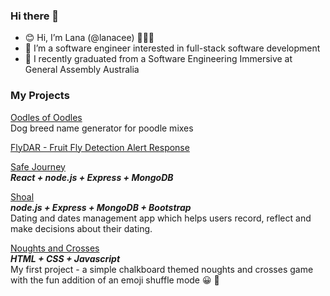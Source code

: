 ### Hi there 👋

- 😊  Hi, I’m Lana (@lanacee) 👩🏻‍💻
- 💞️  I’m a software engineer interested in full-stack software development
- 🌱  I recently graduated from a Software Engineering Immersive at General Assembly Australia

### My Projects ###

[Oodles of Oodles](https://github.com/lanacee/project-oodles-of-oodles) <br>
Dog breed name generator for poodle mixes

[FlyDAR - Fruit Fly Detection Alert Response](https://github.com/lanacee/project-flyDAR) <br>

[Safe Journey](https://github.com/lanacee/project-safe-journey) <br>
***React + node.js + Express + MongoDB*** <br>

[Shoal](https://github.com/lanacee/project-shoal) <br>
***node.js + Express + MongoDB + Bootstrap*** <br>
Dating and dates management app which helps users record, reflect and make decisions about their dating.

[Noughts and Crosses](https://github.com/lanacee/project-noughts-and-crosses/) <br>
***HTML + CSS + Javascript*** <br>
My first project - a simple chalkboard themed noughts and crosses game with the fun addition of an emoji shuffle mode 😀 🔀 <br>


<!--
**lanacee/lanacee** is a ✨ _special_ ✨ repository because its `README.md` (this file) appears on your GitHub profile.

Here are some ideas to get you started:

- 🔭 I’m currently working on ...
- 🌱 I’m currently learning ...
- 👯 I’m looking to collaborate on ...
- 🤔 I’m looking for help with ...
- 💬 Ask me about ...
- 📫 How to reach me: ...
- 😄 Pronouns: ...
- ⚡ Fun fact: ...
-->
